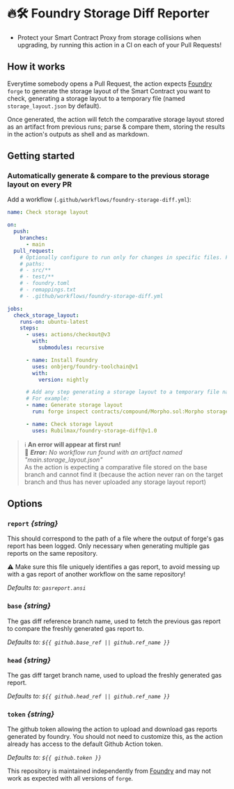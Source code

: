 # 🔥🛠️ Foundry Storage Diff Reporter

- Protect your Smart Contract Proxy from storage collisions when upgrading, by running this action in a CI on each of your Pull Requests!

## How it works

Everytime somebody opens a Pull Request, the action expects [Foundry](https://github.com/foundry-rs/foundry) `forge` to generate the storage layout of the Smart Contract you want to check, generating a storage layout to a temporary file (named `storage_layout.json` by default).

Once generated, the action will fetch the comparative storage layout stored as an artifact from previous runs; parse & compare them, storing the results in the action's outputs as shell and as markdown.

## Getting started

### Automatically generate & compare to the previous storage layout on every PR

Add a workflow (`.github/workflows/foundry-storage-diff.yml`):

```yaml
name: Check storage layout

on:
  push:
    branches:
      - main
  pull_request:
    # Optionally configure to run only for changes in specific files. For example:
    # paths:
    # - src/**
    # - test/**
    # - foundry.toml
    # - remappings.txt
    # - .github/workflows/foundry-storage-diff.yml

jobs:
  check_storage_layout:
    runs-on: ubuntu-latest
    steps:
      - uses: actions/checkout@v3
        with:
          submodules: recursive

      - name: Install Foundry
        uses: onbjerg/foundry-toolchain@v1
        with:
          version: nightly

      # Add any step generating a storage layout to a temporary file named storage_layout.json
      # For example:
      - name: Generate storage layout
        run: forge inspect contracts/compound/Morpho.sol:Morpho storage-layout | tee storage_layout.json

      - name: Check storage layout
        uses: Rubilmax/foundry-storage-diff@v1.0
```

> :information_source: **An error will appear at first run!**<br/>
> 🔴 <em>**Error:** No workflow run found with an artifact named "main.storage_layout.json"</em><br/>
> As the action is expecting a comparative file stored on the base branch and cannot find it (because the action never ran on the target branch and thus has never uploaded any storage layout report)

## Options

### `report` _{string}_

This should correspond to the path of a file where the output of forge's gas report has been logged.
Only necessary when generating multiple gas reports on the same repository.

⚠️ Make sure this file uniquely identifies a gas report, to avoid messing up with a gas report of another workflow on the same repository!

_Defaults to: `gasreport.ansi`_

### `base` _{string}_

The gas diff reference branch name, used to fetch the previous gas report to compare the freshly generated gas report to.

_Defaults to: `${{ github.base_ref || github.ref_name }}`_

### `head` _{string}_

The gas diff target branch name, used to upload the freshly generated gas report.

_Defaults to: `${{ github.head_ref || github.ref_name }}`_

### `token` _{string}_

The github token allowing the action to upload and download gas reports generated by foundry. You should not need to customize this, as the action already has access to the default Github Action token.

_Defaults to: `${{ github.token }}`_

This repository is maintained independently from [Foundry](https://github.com/foundry-rs/foundry) and may not work as expected with all versions of `forge`.
